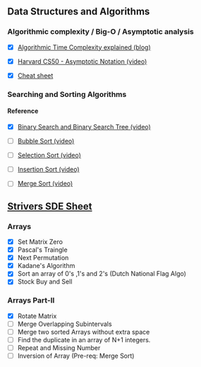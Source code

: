 ## Data Structures and Algorithms

### Algorithmic complexity / Big-O / Asymptotic analysis

- [X] [Algorithmic Time Complexity explained (blog)](https://devopedia.org/algorithmic-complexity#:~:text=Algorithmic%20complexity%20is%20a%20measure,asymptotically%20as%20n%20approaches%20infinity)
- [X] [Harvard CS50 - Asymptotic Notation (video)](https://www.youtube.com/watch?v=iOq5kSKqeR4)
- [X] [Cheat sheet](http://bigocheatsheet.com/)


### Searching and Sorting Algorithms

#### Reference 
- [X] [Binary Search and Binary Search Tree (video)](https://www.youtube.com/watch?v=D5SrAga1pno)
- [ ] [Bubble Sort (video)](https://www.youtube.com/watch?v=RT-hUXUWQ2I)
- [ ] [Selection Sort (video)](https://www.youtube.com/watch?v=3hH8kTHFw2A)
- [ ] [Insertion Sort (video)](https://www.youtube.com/watch?v=O0VbBkUvriI)
- [ ] [Merge Sort (video)](https://www.youtube.com/watch?v=Ns7tGNbtvV4)


## [Strivers SDE Sheet](https://takeuforward.org/interviews/strivers-sde-sheet-top-coding-interview-problems/)

### Arrays 
- [X] Set Matrix Zero
- [X] Pascal's Traingle
- [x] Next Permutation
- [x] Kadane's Algorithm
- [x] Sort an array of 0's ,1's and 2's (Dutch National Flag Algo)
- [x] Stock Buy and Sell

### Arrays Part-II
- [x] Rotate Matrix
- [ ] Merge Overlapping Subintervals
- [ ] Merge two sorted Arrays without extra space
- [ ] Find the duplicate in an array of N+1 integers.
- [ ] Repeat and Missing Number
- [ ] Inversion of Array (Pre-req: Merge Sort)
